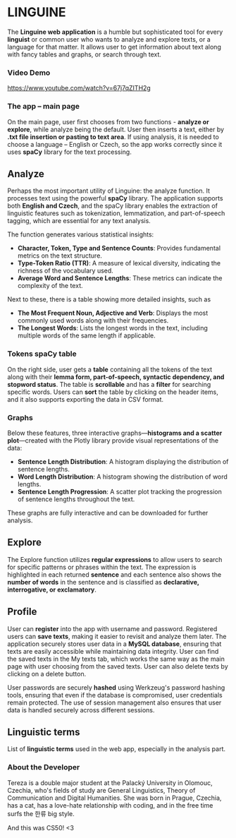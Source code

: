 # LINGUINE

The **Linguine web application** is a humble but sophisticated tool for every **linguist** or common user who wants to analyze and explore texts, or a language for that matter. It allows user to get information about text along with fancy tables and graphs, or search through text.

### Video Demo
https://www.youtube.com/watch?v=67j7qZITH2g

### The app – main page
On the main page, user first chooses from two functions - **analyze or explore**, while analyze being the default. User then inserts a text, either by **.txt file insertion or pasting to text area**. If using analysis, it is needed to choose a language – English or Czech, so the app works correctly since it uses **spaCy** library for the text processing. 

## Analyze 
Perhaps the most important utility of Linguine: the analyze function. It processes text using the powerful **spaCy** library. The application supports both **English and Czech**, and the spaCy library enables the extraction of linguistic features such as tokenization, lemmatization, and part-of-speech tagging, which are essential for any text analysis.

The function generates various statistical insights:
- **Character, Token, Type and Sentence Counts**: Provides fundamental metrics on the text structure.
- **Type-Token Ratio (TTR)**: A measure of lexical diversity, indicating the richness of the vocabulary used.
- **Average Word and Sentence Lengths**: These metrics can indicate the complexity of the text.

Next to these, there is a table showing more detailed insights, such as
- **The Most Frequent Noun, Adjective and Verb**: Displays the most commonly used words along with their frequencies.
- **The Longest Words**: Lists the longest words in the text, including multiple words of the same length if applicable.

### Tokens spaCy table
On the right side, user gets a **table** containing all the tokens of the text along with their **lemma form, part-of-speech, syntactic dependency, and stopword status**. The table is **scrollable** and has a **filter** for searching specific words. Users can **sort** the table by clicking on the header items, and it also supports exporting the data in CSV format.


### Graphs
Below these features, three interactive graphs—**histograms and a scatter plot**—created with the Plotly library provide visual representations of the data:
- **Sentence Length Distribution**: A histogram displaying the distribution of sentence lengths.
- **Word Length Distribution**: A histogram showing the distribution of word lengths.
- **Sentence Length Progression**: A scatter plot tracking the progression of sentence lengths throughout the text.

These graphs are fully interactive and can be downloaded for further analysis.

## Explore 
The Explore function utilizes **regular expressions** to allow users to search for specific patterns or phrases within the text. 
The expression is highlighted in each returned **sentence** and each sentence also shows the **number of words** in the sentence and is classified as **declarative, interrogative, or exclamatory**.

## Profile
User can **register** into the app with username and password. Registered users can **save texts**, making it easier to revisit and analyze them later. The application securely stores user data in a **MySQL database**, ensuring that texts are easily accessible while maintaining data integrity. User can find the saved texts in the My texts tab, which works the same way as the main page with user choosing from the saved texts. User can also delete texts by clicking on a delete button. 

User passwords are securely **hashed** using Werkzeug's password hashing tools, ensuring that even if the database is compromised, user credentials remain protected. The use of session management also ensures that user data is handled securely across different sessions.

## Linguistic terms
List of **linguistic terms** used in the web app, especially in the analysis part.

### About the Developer
Tereza is a double major student at the Palacký University in Olomouc, Czechia, who's fields of study are General Linguistics, Theory of Communication and Digital Humanities. She was born in Prague, Czechia, has a cat, has a love-hate relationship with coding, and in the free time surfs the 한류 big style. 

And this was CS50! <3